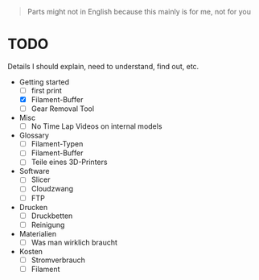 > Parts might not in English because this mainly is for me, not for you

# TODO

Details I should explain, need to understand, find out, etc.

- Getting started
  - [ ] first print
  - [x] Filament-Buffer
  - [ ] Gear Removal Tool
- Misc
  - [ ] No Time Lap Videos on internal models
- Glossary
  - [ ] Filament-Typen
  - [ ] Filament-Buffer
  - [ ] Teile eines 3D-Printers
- Software
  - [ ] Slicer
  - [ ] Cloudzwang
  - [ ] FTP
- Drucken
  - [ ] Druckbetten
  - [ ] Reinigung
- Materialien
  - [ ] Was man wirklich braucht
- Kosten
  - [ ] Stromverbrauch
  - [ ] Filament
